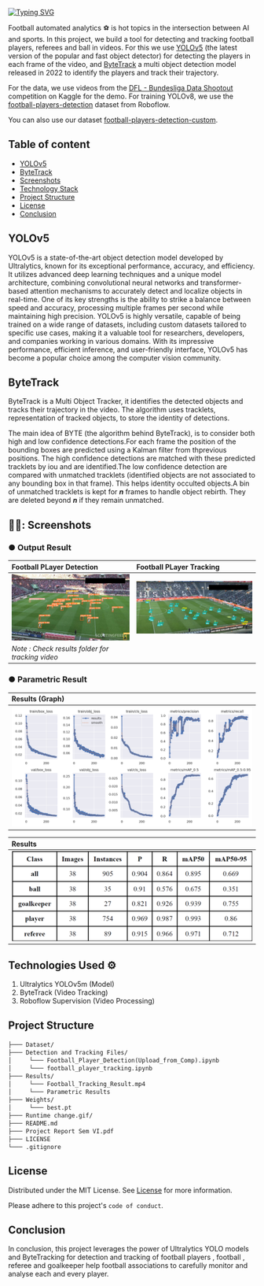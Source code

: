 [![Typing SVG](https://readme-typing-svg.demolab.com?font=Poppins&size=18&pause=1000&color=F7B21E&random=false&width=435&lines=Football+Player+Detection+and+Tracking+%F0%9F%8F%88)](https://git.io/typing-svg)

Football automated analytics ⚽ is hot topics in the intersection between AI and sports. In this project, we build a tool for detecting and tracking football players, referees and ball in videos. For this we use [YOLOv5](https://github.com/ultralytics/yolov5) (the latest version of the popular and fast object detector) for detecting the players in each frame of the video, and [ByteTrack](https://github.com/ifzhang/ByteTrack) a multi object detection model released in 2022 to identify the players and track their trajectory.

For the data, we use videos from the [DFL - Bundesliga Data Shootout](https://www.kaggle.com/competitions/dfl-bundesliga-data-shootout/data) competition on Kaggle for the demo. For training YOLOv8, we use the [football-players-detection](https://universe.roboflow.com/roboflow-jvuqo/football-players-detection-3zvbc) dataset from Roboflow.

You can also use our dataset [football-players-detection-custom](https://github.com/Shrey2dew/Football-Player-Detection-and-Tracking/blob/main/Dataset/football-players-detection.v4i.yolov5pytorch.zip).

## Table of content <!-- omit from toc -->
- [YOLOv5](https://github.com/Shrey2dew/Football-Player-Detection-and-Tracking?tab=readme-ov-file#yolov5)
- [ByteTrack](https://github.com/Shrey2dew/Football-Player-Detection-and-Tracking?tab=readme-ov-file#bytetrack)
- [Screenshots](https://github.com/Shrey2dew/Football-Player-Detection-and-Tracking?tab=readme-ov-file#-screenshots)
- [Technology Stack](https://github.com/Shrey2dew/Football-Player-Detection-and-Tracking?tab=readme-ov-file#technologies-used-%EF%B8%8F)
- [Project Structure](https://github.com/Shrey2dew/Football-Player-Detection-and-Tracking?tab=readme-ov-file#project-structure)
- [License](https://github.com/Shrey2dew/Football-Player-Detection-and-Tracking?tab=readme-ov-file#license)
- [Conclusion](https://github.com/Shrey2dew/Football-Player-Detection-and-Tracking?tab=readme-ov-file#conclusion)


## YOLOv5 

YOLOv5 is a state-of-the-art object detection model developed by Ultralytics, known for its exceptional performance, accuracy, and efficiency. It utilizes advanced deep learning techniques and a unique model architecture, combining convolutional neural networks and transformer-based attention mechanisms to accurately detect and localize objects in real-time. One of its key strengths is the ability to strike a balance between speed and accuracy, processing multiple frames per second while maintaining high precision. YOLOv5 is highly versatile, capable of being trained on a wide range of datasets, including custom datasets tailored to specific use cases, making it a valuable tool for researchers, developers, and companies working in various domains. With its impressive performance, efficient inference, and user-friendly interface, YOLOv5 has become a popular choice among the computer vision community.

## ByteTrack

ByteTrack is a Multi Object Tracker, it identifies the detected objects and tracks their trajectory in the video. The algorithm uses tracklets, representation of tracked objects, to store the identity of detections.

The main idea of BYTE (the algorithm behind ByteTrack), is to consider both high and low confidence detections.For each frame the position of the bounding boxes are predicted using a Kalman filter from thprevious positions. The high confidence detections are matched with these predicted tracklets by iou and are identified.The low confidence detection are compared with unmatched tracklets (identified objects are not associated to any bounding box in that frame). This helps identity occulted objects.A bin of unmatched tracklets is kept for **_n_** frames to handle object rebirth. They are deleted beyond **_n_** if they remain unmatched.

## 👨‍💻: Screenshots

### ● Output Result
<div align="left">
 
| Football PLayer Detection | Football PLayer Tracking | 
| :---         |     :---      |       
| <img src="https://github.com/Shrey2dew/Football-Player-Detection-and-Tracking/blob/main/Result/Football_Detection_Result.jpg" width="500" height="auto" />  | <img src="https://github.com/Shrey2dew/Football-Player-Detection-and-Tracking/blob/main/Result/Football_player_tracking.png" width="500" height="auto" />    
| _Note : Check results folder for tracking video_ |

</div>

### ● Parametric Result
<div align="left">

| Results (Graph) |
| :---         |   
 <img src="https://github.com/Shrey2dew/Football-Player-Detection-and-Tracking/blob/main/Result/Parametric%20Results/results.png" width="auto" height="auto" />   | 

| Results |
| :---         |   
 <img src="https://github.com/Shrey2dew/Football-Player-Detection-and-Tracking/blob/main/Result/Parametric%20Results/Results(text).png" width="auto" height="auto" />   | 

</div>

## Technologies Used ⚙️
1. Ultralytics YOLOv5m (Model)
2. ByteTrack (Video Tracking)
3. Roboflow Supervision (Video Processing)

## Project Structure
```
├─── Dataset/
├─── Detection and Tracking Files/
│     └─── Football_Player_Detection(Upload_from_Comp).ipynb
│     └─── football_player_tracking.ipynb
├─── Results/
│     └─── Football_Tracking_Result.mp4
│     └─── Parametric Results
├─── Weights/
│     └─── best.pt
├─── Runtime change.gif/
├─── README.md
├─── Project Report Sem VI.pdf
├─── LICENSE
└─── .gitignore
```
## License

Distributed under the MIT License. See [License](https://choosealicense.com/licenses/mit/) for more information.

Please adhere to this project's `code of conduct`.

## Conclusion
In conclusion, this project leverages the power of Ultralytics YOLO models and ByteTracking
for detection and tracking of football players , football , referee and goalkeeper help football associations to carefully monitor and analyse each and every player.
